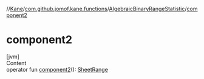 //[Kane](../../index.md)/[com.github.jomof.kane.functions](../index.md)/[AlgebraicBinaryRangeStatistic](index.md)/[component2](component2.md)



# component2  
[jvm]  
Content  
operator fun [component2](component2.md)(): [SheetRange](../../com.github.jomof.kane.impl.sheet/-sheet-range/index.md)  



